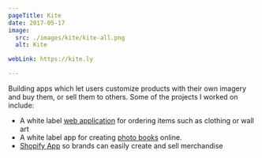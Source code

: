 ```yaml
---
pageTitle: Kite
date: 2017-05-17
image:
  src: ./images/kite/kite-all.png
  alt: Kite

webLink: https://kite.ly

---
```

Building apps which let users customize products with their own imagery and buy them, or sell them to others.
Some of the projects I worked on include:

- A white label [web application](https://catalog.kite.ly/) for ordering items such as clothing or wall art
- A white label app for creating [photo books](https://photobook.kite.ly/) online.
- [Shopify App](https://apps.shopify.com/kite-shopify-plugin?surface_detail=kite&surface_inter_position=1&surface_intra_position=1&surface_type=search) so brands can easily create and sell merchandise
